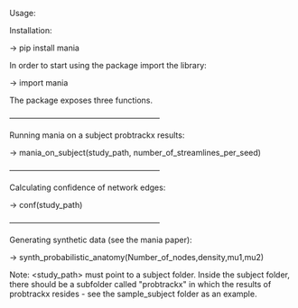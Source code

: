 Usage:

Installation:

-> pip install mania

In order to start using the package import the library:

-> import mania

The package exposes three functions.

———————————————————

Running mania on a subject probtrackx results:

-> mania_on_subject(study_path, number_of_streamlines_per_seed)

———————————————————

Calculating confidence of network edges:

-> conf(study_path)


———————————————————

Generating synthetic data (see the mania paper):

-> synth_probabilistic_anatomy(Number_of_nodes,density,mu1,mu2)


Note: <study_path> must point to a subject folder. Inside the subject folder,
there should be a subfolder called "probtrackx" in which the results of probtrackx
resides - see the sample_subject folder as an example.


